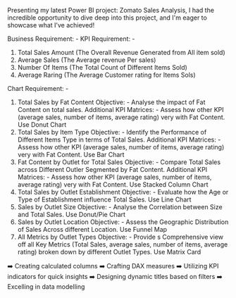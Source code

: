 Presenting my latest Power BI project: Zomato Sales Analysis,  I had the incredible opportunity to dive deep into this project, and I'm eager to showcase what I’ve achieved!

Business Requirement: -
KPI Requirement: - 
 1. Total Sales Amount (The Overall Revenue Generated from All item sold)
 2. Average Sales (The Average revenue Per sales)
 3. Number Of Items (The Total Count of Different Items Sold)
 4. Average Raring (The Average Customer rating for Items Sols)

Chart Requirement: - 
1. Total Sales by Fat Content
 Objective: - Analyse the impact of Fat Content on total sales.
Additional KPI Matrices: - Assess how other KPI (average sales, number of items, average rating) very with Fat Content. 
Use Donut Chart
2. Total Sales by Item Type
Objective: - Identify the Performance of Different Items Type in terms of Total Sales.
Additional KPI Matrices: - Assess how other KPI (average sales, number of items, average rating) very with Fat Content. 
Use Bar Chart
3. Fat Content by Outlet for Total Sales
Objective: - Compare Total Sales across Different Outler Segmented by Fat Content.
Additional KPI Matrices: - Assess how other KPI (average sales, number of items, average rating) very with Fat Content. 
Use Stacked Column Chart 
4. Total Sales by Outlet Establishment 
Objective: - Evaluate how the Age or Type of Establishment influence Total Sales.
Use Line Chart
5. Sales by Outlet Size
Objective: - Analyse the Correlation between Size and Total Sales.
Use Donut/Pie Chart
6. Sales by Outlet Location
Objective: - Assess the Geographic Distribution of Sales Across different Location.
Use Funnel Map
7. All Metrics by Outlet Types
Objective: - Provide s Comprehensive view off all Key Metrics (Total Sales, average sales, number of items, average rating) broken down by different Outlet Types.
Use Matrix Card


➡️ Creating calculated columns
➡️ Crafting DAX measures
➡️ Utilizing KPI indicators for quick insights
➡️ Designing dynamic titles based on filters
➡️ Excelling in data modelling
